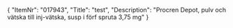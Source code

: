 {
  "ItemNr": "017943",
  "Title": "test",
  "Description": "Procren Depot, pulv och vätska till inj-vätska, susp i förf spruta 3,75 mg"
}